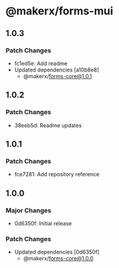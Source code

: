 # @makerx/forms-mui

## 1.0.3

### Patch Changes

- fc1ed5e: Add readme
- Updated dependencies [a10b8e8]
  - @makerx/forms-core@1.0.1

## 1.0.2

### Patch Changes

- 38eeb5d: Readme updates

## 1.0.1

### Patch Changes

- fce7281: Add repository reference

## 1.0.0

### Major Changes

- 0d6350f: Initial release

### Patch Changes

- Updated dependencies [0d6350f]
  - @makerx/forms-core@1.0.0
